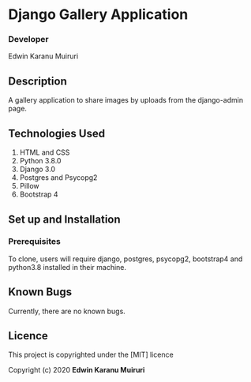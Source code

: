 # Django Gallery Application
### Developer
Edwin Karanu Muiruri

## Description
A gallery application to share images by uploads from the django-admin page.

## Technologies Used
1. HTML and CSS
2. Python 3.8.0
3. Django 3.0
4. Postgres and Psycopg2
5. Pillow
6. Bootstrap 4

## Set up and Installation
### Prerequisites
To clone, users will require django, postgres, psycopg2, bootstrap4 and python3.8 installed in their machine.

## Known Bugs 
Currently, there are no known bugs.

## Licence
This project is copyrighted under the [MIT] licence

Copyright (c) 2020 **Edwin Karanu Muiruri**